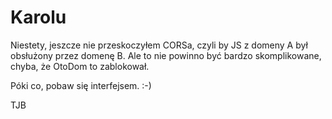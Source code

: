 Karolu
======

Niestety, jeszcze nie przeskoczyłem CORSa, czyli by JS z domeny A był obsłużony przez domenę B. Ale to nie powinno być bardzo skomplikowane, chyba, że OtoDom to zablokował. 

Póki co, pobaw się interfejsem. :-)

TJB


